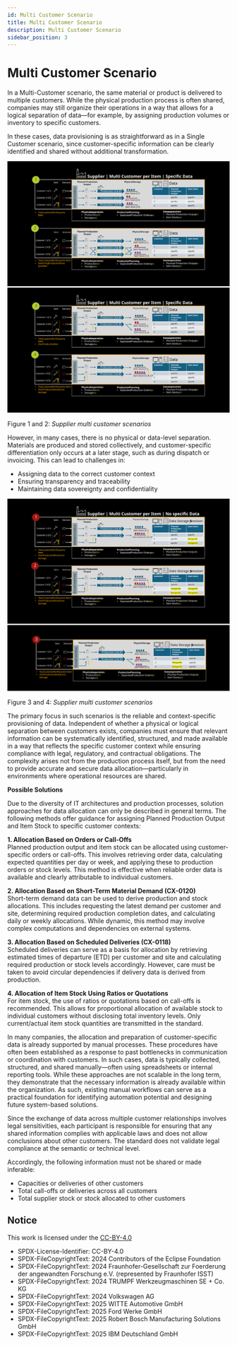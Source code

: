 ```yaml
---
id: Multi Customer Scenario
title: Multi Customer Scenario
description: Multi Customer Scenario
sidebar_position: 3
---
```


# Multi Customer Scenario

In a Multi-Customer scenario, the same material or product is delivered to multiple customers. While the physical production process is often shared, companies may still organize their operations in a way that allows for a logical separation of data—for example, by assigning production volumes or inventory to specific customers.

In these cases, data provisioning is as straightforward as in a Single Customer scenario, since customer-specific information can be clearly identified and shared without additional transformation.

![supplier-multi-customer-scenario](../../assets/supplier-multi-customer-scenario.svg)
![supplier-multi-customer-scenario-part2](../../assets/supplier-multi-customer-scenario-part2.svg)

Figure 1 and 2: *Supplier multi customer scenarios*


However, in many cases, there is no physical or data-level separation. Materials are produced and stored collectively, and customer-specific differentiation only occurs at a later stage, such as during dispatch or invoicing. This can lead to challenges in:

- Assigning data to the correct customer context
- Ensuring transparency and traceability
- Maintaining data sovereignty and confidentiality

![supplier-multi-customer-scenario-part3](../../assets/supplier-multi-customer-scenario-part3.svg)
![supplier-multi-customer-scenario-part4](../../assets/supplier-multi-customer-scenario-part4.svg)

Figure 3 and 4: *Supplier multi customer scenarios*

The primary focus in such scenarios is the reliable and context-specific provisioning of data. Independent of whether a physical or logical separation between customers exists, companies must ensure that relevant information can be systematically identified, structured, and made available in a way that reflects the specific customer context while ensuring compliance with legal, regulatory, and contractual obligations. The complexity arises not from the production process itself, but from the need to provide accurate and secure data allocation—particularly in environments where operational resources are shared.

**Possible Solutions**

Due to the diversity of IT architectures and production processes, solution approaches for data allocation can only be described in general terms. The following methods offer guidance for assigning Planned Production Output and Item Stock to specific customer contexts:

**1\. Allocation Based on Orders or Call-Offs**  
Planned production output and item stock can be allocated using customer-specific orders or call-offs. This involves retrieving order data, calculating expected quantities per day or week, and applying these to production orders or stock levels. This method is effective when reliable order data is available and clearly attributable to individual customers.

**2\. Allocation Based on Short-Term Material Demand (CX-0120)**  
Short-term demand data can be used to derive production and stock allocations. This includes requesting the latest demand per customer and site, determining required production completion dates, and calculating daily or weekly allocations. While dynamic, this method may involve complex computations and dependencies on external systems.

**3\. Allocation Based on Scheduled Deliveries (CX-0118)**  
Scheduled deliveries can serve as a basis for allocation by retrieving estimated times of departure (ETD) per customer and site and calculating required production or stock levels accordingly. However, care must be taken to avoid circular dependencies if delivery data is derived from production.

**4\. Allocation of Item Stock Using Ratios or Quotations**  
For item stock, the use of ratios or quotations based on call-offs is recommended. This allows for proportional allocation of available stock to individual customers without disclosing total inventory levels. Only current/actual item stock quantities are transmitted in the standard.

In many companies, the allocation and preparation of customer-specific data is already supported by manual processes. These procedures have often been established as a response to past bottlenecks in communication or coordination with customers. In such cases, data is typically collected, structured, and shared manually—often using spreadsheets or internal reporting tools. While these approaches are not scalable in the long term, they demonstrate that the necessary information is already available within the organization. As such, existing manual workflows can serve as a practical foundation for identifying automation potential and designing future system-based solutions.

Since the exchange of data across multiple customer relationships involves legal sensitivities, each participant is responsible for ensuring that any shared information complies with applicable laws and does not allow conclusions about other customers. The standard does not validate legal compliance at the semantic or technical level.

Accordingly, the following information must not be shared or made inferable:

- Capacities or deliveries of other customers
- Total call-offs or deliveries across all customers
- Total supplier stock or stock allocated to other customers

## Notice

This work is licensed under the [CC-BY-4.0](https://creativecommons.org/licenses/by/4.0/legalcode)

- SPDX-License-Identifier: CC-BY-4.0  
- SPDX-FileCopyrightText: 2024 Contributors of the Eclipse Foundation  
- SPDX-FileCopyrightText: 2024 Fraunhofer-Gesellschaft zur Foerderung der angewandten Forschung e.V. (represented by Fraunhofer ISST)  
- SPDX-FileCopyrightText: 2024 TRUMPF Werkzeugmaschinen SE + Co. KG  
- SPDX-FileCopyrightText: 2024 Volkswagen AG  
- SPDX-FileCopyrightText: 2025 WITTE Automotive GmbH  
- SPDX-FileCopyrightText: 2025 Ford Werke GmbH  
- SPDX-FileCopyrightText: 2025 Robert Bosch Manufacturing Solutions GmbH  
- SPDX-FileCopyrightText: 2025 IBM Deutschland GmbH  